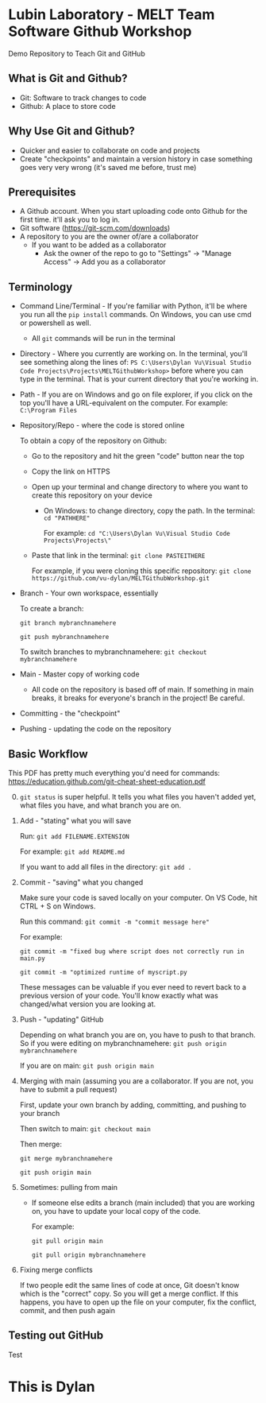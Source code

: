 # Lubin Laboratory - MELT Team Software Github Workshop
Demo Repository to Teach Git and GitHub

## What is Git and Github?
* Git: Software to track changes to code 
* Github: A place to store code

## Why Use Git and Github?
* Quicker and easier to collaborate on code and projects
* Create "checkpoints" and maintain a version history in case something goes very very wrong (it's saved me before, trust me)

## Prerequisites
* A Github account. When you start uploading code onto Github for the first time. it'll ask you to log in.
* Git software (https://git-scm.com/downloads)
* A repository to you are the owner of/are a collaborator
    * If you want to be added as a collaborator
        * Ask the owner of the repo to go to "Settings" -> "Manage Access" -> Add you as a collaborator

## Terminology
* Command Line/Terminal - If you're familiar with Python, it'll be where you run all the `pip install` commands. On Windows, you can use cmd or powershell as well.
    * All `git` commands will be run in the terminal
* Directory - Where you currently are working on. In the terminal, you'll see something along the lines of: `PS C:\Users\Dylan Vu\Visual Studio Code Projects\Projects\MELTGithubWorkshop>` before where you can type in the terminal. That is your current directory that you're working in.
* Path - If you are on Windows and go on file explorer, if you click on the top you'll have a URL-equivalent on the computer. For example: `C:\Program Files`
* Repository/Repo - where the code is stored online
    
    To obtain a copy of the repository on Github:
    * Go to the repository and hit the green "code" button near the top
    * Copy the link on HTTPS
    * Open up your terminal and change directory to where you want to create this repository on your device
        * On Windows: to change directory, copy the path. In the terminal: `cd "PATHHERE"`

            For example: `cd "C:\Users\Dylan Vu\Visual Studio Code Projects\Projects\"`

    * Paste that link in the terminal: `git clone PASTEITHERE`
    
        For example, if you were cloning this specific repository: `git clone https://github.com/vu-dylan/MELTGithubWorkshop.git`
* Branch - Your own workspace, essentially
    
    To create a branch:
    
    `git branch mybranchnamehere`
    
    `git push mybranchnamehere`
    
    To switch branches to mybranchnamehere: `git checkout mybranchnamehere`
* Main - Master copy of working code
    * All code on the repository is based off of main. If something in main breaks, it breaks for everyone's branch in the project! Be careful.
* Committing - the "checkpoint"
* Pushing - updating the code on the repository

## Basic Workflow
This PDF has pretty much everything you'd need for commands: https://education.github.com/git-cheat-sheet-education.pdf

0. `git status` is super helpful. It tells you what files you haven't added yet, what files you have, and what branch you are on.
1. Add - "stating" what you will save
    
    Run: `git add FILENAME.EXTENSION`
    
    For example: `git add README.md`
    
    If you want to add all files in the directory: `git add .`
2. Commit - "saving" what you changed
    
    Make sure your code is saved locally on your computer. On VS Code, hit CTRL + S on Windows.
    
    Run this command: `git commit -m "commit message here"`
    
    For example:
    
    `git commit -m "fixed bug where script does not correctly run in main.py`
    
    `git commit -m "optimized runtime of myscript.py`
    
    These messages can be valuable if you ever need to revert back to a previous version of your code. You'll know exactly what was changed/what version you are looking at.
3. Push - "updating" GitHub
    
    Depending on what branch you are on, you have to push to that branch. So if you were editing on mybranchnamehere: `git push origin mybranchnamehere`
    
    If you are on main: `git push origin main`
4. Merging with main (assuming you are a collaborator. If you are not, you have to submit a pull request)
    
    First, update your own branch by adding, committing, and pushing to your branch
    
    Then switch to main: `git checkout main`
    
    Then merge:
    
    `git merge mybranchnamehere`
    
    `git push origin main`
5. Sometimes: pulling from main
    * If someone else edits a branch (main included) that you are working on, you have to update your local copy of the code.

        For example:
    
        `git pull origin main`
    
        `git pull origin mybranchnamehere`
6. Fixing merge conflicts
    
    If two people edit the same lines of code at once, Git doesn't know which is the "correct" copy. So you will get a merge conflict. If this happens, you have to open up the file on your computer, fix the conflict, commit, and then push again


## Testing out GitHub

Test

# This is Dylan
